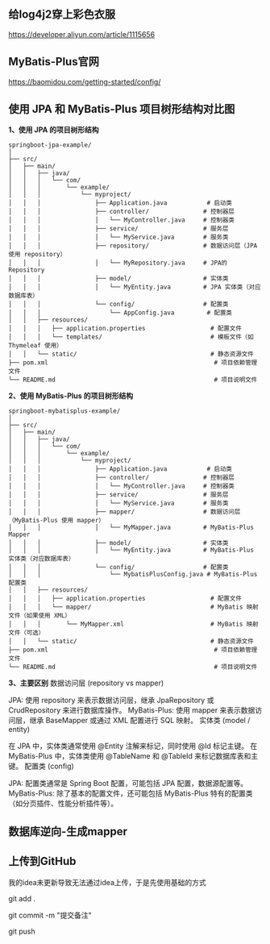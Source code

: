 ## 给log4j2穿上彩色衣服
https://developer.aliyun.com/article/1115656



## MyBatis-Plus官网

https://baomidou.com/getting-started/config/





## 使用 JPA 和 MyBatis-Plus 项目树形结构对比图

**1、使用 JPA 的项目树形结构**

~~~
springboot-jpa-example/
│
├── src/
│   ├── main/
│   │   ├── java/
│   │   │   └── com/
│   │   │       └── example/
│   │   │           └── myproject/
│   │   │               ├── Application.java           # 启动类
│   │   │               ├── controller/               # 控制器层
│   │   │               │   └── MyController.java     # 控制器类
│   │   │               ├── service/                  # 服务层
│   │   │               │   └── MyService.java        # 服务类
│   │   │               ├── repository/               # 数据访问层（JPA使用 repository）
│   │   │               │   └── MyRepository.java     # JPA的 Repository
│   │   │               ├── model/                    # 实体类
│   │   │               │   └── MyEntity.java         # JPA 实体类（对应数据库表）
│   │   │               └── config/                   # 配置类
│   │   │                   └── AppConfig.java         # 配置类
│   │   ├── resources/
│   │   │   ├── application.properties                  # 配置文件
│   │   │   └── templates/                              # 模板文件（如 Thymeleaf 使用）
│   │   └── static/                                     # 静态资源文件
├── pom.xml                                              # 项目依赖管理文件
└── README.md                                            # 项目说明文件

~~~

**2、使用 MyBatis-Plus 的项目树形结构**

~~~
springboot-mybatisplus-example/
│
├── src/
│   ├── main/
│   │   ├── java/
│   │   │   └── com/
│   │   │       └── example/
│   │   │           └── myproject/
│   │   │               ├── Application.java           # 启动类
│   │   │               ├── controller/               # 控制器层
│   │   │               │   └── MyController.java     # 控制器类
│   │   │               ├── service/                  # 服务层
│   │   │               │   └── MyService.java        # 服务类
│   │   │               ├── mapper/                   # 数据访问层（MyBatis-Plus 使用 mapper）
│   │   │               │   └── MyMapper.java         # MyBatis-Plus Mapper
│   │   │               ├── model/                    # 实体类
│   │   │               │   └── MyEntity.java         # MyBatis-Plus 实体类（对应数据库表）
│   │   │               └── config/                   # 配置类
│   │   │                   └── MybatisPlusConfig.java # MyBatis-Plus 配置类
│   │   ├── resources/
│   │   │   ├── application.properties                  # 配置文件
│   │   │   └── mapper/                                 # MyBatis 映射文件（如果使用 XML）
│   │   │       └── MyMapper.xml                        # MyBatis 映射文件（可选）
│   │   └── static/                                     # 静态资源文件
├── pom.xml                                              # 项目依赖管理文件
└── README.md                                            # 项目说明文件

~~~

**3、主要区别**
数据访问层 (repository vs mapper)

JPA: 使用 repository 来表示数据访问层，继承 JpaRepository 或 CrudRepository 来进行数据库操作。
MyBatis-Plus: 使用 mapper 来表示数据访问层，继承 BaseMapper 或通过 XML 配置进行 SQL 映射。
实体类 (model / entity)

在 JPA 中，实体类通常使用 @Entity 注解来标记，同时使用 @Id 标记主键。
在 MyBatis-Plus 中，实体类使用 @TableName 和 @TableId 来标记数据库表和主键。
配置类 (config)

JPA: 配置类通常是 Spring Boot 配置，可能包括 JPA 配置，数据源配置等。
MyBatis-Plus: 除了基本的配置文件，还可能包括 MyBatis-Plus 特有的配置类（如分页插件、性能分析插件等）。







## 数据库逆向-生成mapper







## 上传到GitHub

我的idea未更新导致无法通过idea上传，于是先使用基础的方式

git add .

git commit -m "提交备注"

git push

